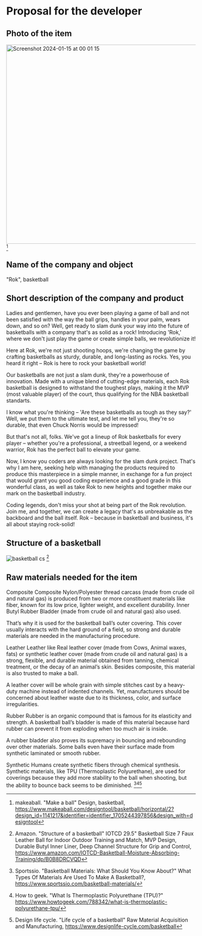 # Proposal for the developer

## Photo of the item
<img width="528" alt="Screenshot 2024-01-15 at 00 01 15" src="https://github.com/Rokyyz/Unit3/assets/134658259/0722f44c-ae9d-43b2-8f4e-3cce414288bd"> [^1]

## Name of the company and object
"Rok", basketball 

## Short description of the company and product

Ladies and gentlemen, have you ever been playing a game of ball and not been satisfied with the way the ball grips, handles in your palm, wears down, and so on? Well, get ready to slam dunk your way into the future of basketballs with a company that's as solid as a rock! Introducing 'Rok,' where we don't just play the game or create simple balls, we revolutionize it!

Here at Rok, we're not just shooting hoops, we're changing the game by crafting basketballs as sturdy, durable, and long-lasting as rocks. Yes, you heard it right – Rok is here to rock your basketball world!

Our basketballs are not just a slam dunk, they're a powerhouse of innovation. Made with a unique blend of cutting-edge materials, each Rok basketball is designed to withstand the toughest plays, making it the MVP (most valuable player) of the court, thus qualifying for the NBA basketball standarts.

I know what you're thinking – 'Are these basketballs as tough as they say?' Well, we put them to the ultimate test, and let me tell you, they're so durable, that even Chuck Norris would be impressed!

But that's not all, folks. We've got a lineup of Rok basketballs for every player – whether you're a professional, a streetball legend, or a weekend warrior, Rok has the perfect ball to elevate your game.

Now, I know you coders are always looking for the slam dunk project. That's why I am here, seeking help with managing the products required to produce this masterpiece in a simple manner, in exchange for a fun project that would grant you good coding experience and a good grade in this wonderful class, as well as take Rok to new heights and together make our mark on the basketball industry.

Coding legends, don't miss your shot at being part of the Rok revolution. Join me, and together, we can create a legacy that's as unbreakable as the backboard and the ball itself. Rok – because in basketball and business, it's all about staying rock-solid!


## Structure of a basketball

![basketball cs](https://github.com/Rokyyz/Unit3/assets/134658259/e7928500-0660-4c9e-afd9-0b2dac7fa239) [^5]

## Raw materials needed for the item

Composite
Composite Nylon/Polyester thread carcass (made from crude oil and natural gas) is produced from two or more constituent materials like fiber, known for its low price, lighter weight, and excellent durability. Inner Butyl Rubber Bladder (made from crude oil and natural gas) also used.

That’s why it is used for the basketball ball’s outer covering. This cover usually interacts with the hard ground of a field, so strong and durable materials are needed in the manufacturing procedure.  

Leather
Leather like Real leather cover (made from Cows, Animal waxes, fats) or synthetic leather cover (made from crude oil and natural gas) is a strong, flexible, and durable material obtained from tanning, chemical treatment, or the decay of an animal’s skin. Besides composite, this material is also trusted to make a ball. 

A leather cover will be whole grain with simple stitches cast by a heavy-duty machine instead of indented channels. Yet, manufacturers should be concerned about leather waste due to its thickness, color, and surface irregularities.  

Rubber
Rubber is an organic compound that is famous for its elasticity and strength. A basketball ball’s bladder is made of this material because hard rubber can prevent it from exploding when too much air is inside. 

A rubber bladder also proves its supremacy in bouncing and rebounding over other materials. Some balls even have their surface made from synthetic laminated or smooth rubber.   

Synthetic
Humans create synthetic fibers through chemical synthesis. Synthetic materials, like TPU (Thermoplastic Polyurethane), are used for coverings because they add more stability to the ball when shooting, but the ability to bounce back seems to be diminished. [^2][^3][^4]

[^1]: makeaball. "Make a ball" Design, basketball, 
https://www.makeaball.com/designtool/basketball/horizontal/2?design_id=1141217&identifier=identifier_1705244397856&design_with=designtool

[^2]: Sportssio. "Basketball Materials: What Should You Know About?" What Types Of Materials Are Used To Make A Basketball?,
https://www.sportssio.com/basketball-materials/

[^3]: How to geek. "What Is Thermoplastic Polyurethane (TPU)?"
https://www.howtogeek.com/788342/what-is-thermoplastic-polyurethane-tpu/

[^4]: Design life cycle. "Life cycle of a basketball" Raw Material Acquisition and Manufacturing,
https://www.designlife-cycle.com/basketball

[^5]: Amazon. "Structure of a basketball" IOTCD 29.5" Basketball Size 7 Faux Leather Ball for Indoor Outdoor Training and Match, MVP Design, Durable Butyl Inner Liner, Deep Channel Structure for Grip and Control, 
https://www.amazon.com/IOTCD-Basketball-Moisture-Absorbing-Training/dp/B0B8DRCVQD
